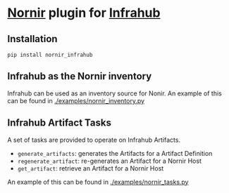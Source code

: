 # [Nornir](https://github.com/nornir-automation/nornir) plugin for [Infrahub](https://github.com/opsmill/infrahub)

## Installation

	pip install nornir_infrahub

## Infrahub as the Nornir inventory

Infrahub can be used as an inventory source for Nonir.
An example of this can be found in [./examples/nornir_inventory.py](./examples/nornir_inventory.py)

## Infrahub Artifact Tasks

A set of tasks are provided to operate on Infrahub Artifacts.
- `generate_artifacts`: generates the Artifacts for a Artifact Definition
- `regenerate_artifact`: re-generates an Artifact for a Nornir Host
- `get_artifact`: retrieve an Artifact for a Nornir Host

An example of this can be found in [./examples/nornir_tasks.py](./examples/nornir_tasks.py)
